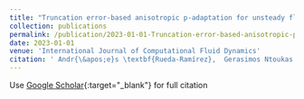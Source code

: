 ```yaml
---
title: "Truncation error-based anisotropic p-adaptation for unsteady flows for high-order discontinuous Galerkin methods"
collection: publications
permalink: /publication/2023-01-01-Truncation-error-based-anisotropic-p-adaptation-for-unsteady-flows-for-high-order-discontinuous-Galerkin-methods
date: 2023-01-01
venue: 'International Journal of Computational Fluid Dynamics'
citation: ' Andr{\&apos;e}s \textbf{Rueda-Ramírez},  Gerasimos Ntoukas,  Gonzalo Rubio,  Eusebio Valero,  Esteban Ferrer, &quot;Truncation error-based anisotropic p-adaptation for unsteady flows for high-order discontinuous Galerkin methods.&quot; International Journal of Computational Fluid Dynamics, 2023.'
---
```

Use [Google Scholar](https://scholar.google.com/scholar?q=Truncation+error+based+anisotropic+p+adaptation+for+unsteady+flows+for+high+order+discontinuous+Galerkin+methods){:target="_blank"} for full citation